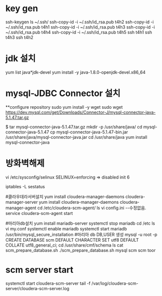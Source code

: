 



# key gen
ssh-keygen
ls ~/.ssh/
ssh-copy-id -i ~/.ssh/id_rsa.pub t4h2
ssh-copy-id -i ~/.ssh/id_rsa.pub t4h1
ssh-copy-id -i ~/.ssh/id_rsa.pub t4h3
ssh-copy-id -i ~/.ssh/id_rsa.pub t4h4
ssh-copy-id -i ~/.ssh/id_rsa.pub t4h5
ssh t4h1
ssh t4h3
ssh t4h2


# jdk 설치 
yum list java*jdk-devel
yum install -y java-1.8.0-openjdk-devel.x86_64

# mysql-JDBC Connector 설치 

**configure repository 
sudo yum install -y wget
sudo wget https://dev.mysql.com/get/Downloads/Connector-J/mysql-connector-java-5.1.47.tar.gz


$ tar  mysql-connector-java-5.1.47.tar.gz
mkdir -p /usr/share/java/
cd mysql-connector-java-5.1.47
cp mysql-connector-java-5.1.47-bin.jar /usr/share/java/mysql-connector-java.jar
cd  /usr/share/java
yum install mysql-connector-java


# 방화벽해제

vi /etc/sysconfig/selinux
SELINUX=enforcing => disabled
init 6

iptables -L
sestatus

#클라우데라서버설치
yum install cloudera-manager-daemons cloudera-manager-server
yum install cloudera-manager-daemons cloudera-manager-agent
cd /etc/cloudera-scm-agent/
ls
vi config.ini  --수정없음.
service cloudera-scm-agent start

#마리아db설치
yum install mariadb-server
systemctl stop mariadb
cd /etc
ls
vi my.conf
systemctl enable mariadb
systemctl start mariadb
/usr/bin/mysql_secure_installation
#마리아 db DB,USER 생성
mysql -u root -p
CREATE DATABASE scm DEFAULT CHARACTER SET utf8 DEFAULT COLLATE utf8_general_ci;
cd /usr/share/cmf/schema
ls
cat scm_prepare_database.sh
./scm_prepare_database.sh mysql scm scm toor

# scm server start
systemctl start cloudera-scm-server
tail -f /var/log/cloudera-scm-server/cloudera-scm-server.log
 